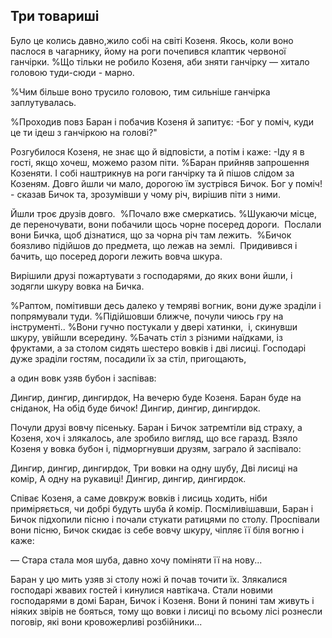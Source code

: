 ## Три товариші

Було це колись давно,жило собі на світі Козеня.
Якось, коли воно паслося в чагарнику, йому на роги почепився клаптик червоної ганчірки.
%Що тільки не робило Козеня, аби зняти ганчірку — хитало головою туди-сюди - марно.

%Чим більше воно трусило головою, тим сильніше ганчірка заплутувалась.

%Проходив повз Баран і побачив Козеня й запитує: -Бог у поміч, куди це ти ідеш з ганчіркою на голові?"

Розгубилося Козеня, не знає що й відповісти, а потім і каже: -Іду я в гості, якщо хочеш, можемо разом піти.
%Баран прийняв запрошення Козеняти.
І собі наштрикнув на роги ганчірку та й пішов слідом за Козеням.
Довго йшли чи мало, дорогою їм зустрівся Бичок.
Бог у поміч! - сказав Бичок та, зрозумівши у чому річ, вирішив піти з ними.

Йшли троє друзів довго. 
%Почало вже смеркатись.
%Шукаючи місце, де переночувати, вони побачили щось чорне посеред дороги. 
Послали вони Бичка, щоб дізнатися, що за чорна річ там лежить. 
%Бичок боязливо підійшов до предмета, що лежав на землі. 
Придивився і бачить, що посеред дороги лежить вовча шкура.

Вирішили друзі пожартувати з господарями, до яких вони йшли, і зодягли шкуру вовка на Бичка.

%Раптом, помітивши десь далеко у темряві вогник, вони дуже зраділи і попрямували туди.
%Підійшовши ближче, почули чиюсь гру на інструменті..
%Вони гучно постукали у двері хатинки,  і, скинувши шкуру, увійшли всередину.
%Бачать стіл з різними наїдками, із фруктами, а за столом сидять шестеро вовків і дві лисиці.
Господарі дуже зраділи гостям, посадили їх за стіл, пригощають, 


а один вовк узяв бубон і заспівав:

Дингир, дингир, дингирдок,
На вечерю буде Козеня.
Баран буде на сніданок,
На обід буде бичок!
Дингир, дингир, дингирдок.

Почули друзі вовчу пісеньку.
Баран і Бичок затремтіли від страху, а Козеня, хоч і злякалось, але зробило вигляд, що все гаразд.
Взяло Козеня у вовка бубон і, підморгнувши друзям, заграло й заспівало:

Дингир, дингир, дингирдок,
Три вовки на одну шубу,
Дві лисиці на комір,
А одну на рукавиці!
Дингир, дингир, дингирдок.

Співає Козеня, а саме довкруж вовків і лисиць ходить, ніби приміряється, чи добрі будуть шуба й комір.
Посміливішавши, Баран і Бичок підхопили пісню і почали стукати ратицями по столу.
Проспівали вони пісню, Бичок скидає із себе вовчу шкуру, чіпляє її біля вогню і каже:

— Стара стала моя шуба, давно хочу поміняти її на нову...

Баран у цю мить узяв зі столу ножі й почав точити їх.
Злякалися господарі жвавих гостей і кинулися навтікача.
Стали новими господарями в домі Баран, Бичок і Козеня.
Вони й понині там живуть і ніяких звірів не бояться, тому що вовки і лисиці по всьому лісі рознесли поговір, які вони кровожерливі розбійники...
